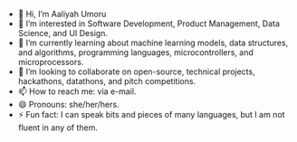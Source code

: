 - 👋 Hi, I’m Aaliyah Umoru
- 👀 I’m interested in Software Development, Product Management, Data Science, and UI Design.
- 🌱 I’m currently learning about machine learning models, data structures, and algorithms, programming languages, microcontrollers, and microprocessors.
- 💞️ I’m looking to collaborate on open-source, technical projects, hackathons, datathons, and pitch competitions.
- 📫 How to reach me: via e-mail.
- 😄 Pronouns: she/her/hers.
- ⚡ Fun fact: I can speak bits and pieces of many languages, but I am not fluent in any of them.

<!---
Limarmarjay/Limarmarjay is a ✨ special ✨ repository because its `README.md` (this file) appears on your GitHub profile.
You can click the Preview link to take a look at your changes.
--->
